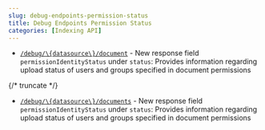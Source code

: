 ```yaml
---
slug: debug-endpoints-permission-status
title: Debug Endpoints Permission Status
categories: [Indexing API]
---
```


- [`/debug/\{datasource\}/document`](https://developers.glean.com/api-reference/indexing/troubleshooting/beta:-get-document-information) - New response field `permissionIdentityStatus` under `status`: Provides information regarding upload status of users and groups specified in document permissions

{/* truncate */}

- [`/debug/\{datasource\}/documents`](https://developers.glean.com/api-reference/indexing/troubleshooting/beta:-get-information-of-a-batch-of-documents) - New response field `permissionIdentityStatus` under `status`: Provides information regarding upload status of users and groups specified in document permissions